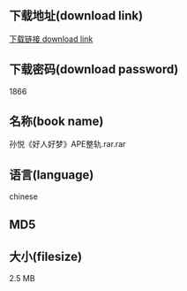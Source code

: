 ## 下载地址(download link)
[下载链接 download link](https://tutu365.netlify.app/?s=%E5%AD%99%E6%82%A6%E3%80%8A%E5%A5%BD%E4%BA%BA%E5%A5%BD%E6%A2%A6%E3%80%8BAPE%E6%95%B4%E8%BD%A8.rar)

## 下载密码(download password)
1866

## 名称(book name)
孙悦《好人好梦》APE整轨.rar.rar

## 语言(language)
chinese

## MD5


## 大小(filesize)
2.5 MB
